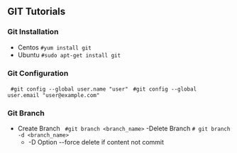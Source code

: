## GIT Tutorials

### Git Installation

- Centos 
  ``` #yum install git ```
- Ubuntu
   ``` #sudo apt-get install git ```

### Git Configuration 

``` #git config --global user.name "user"```
``` #git config --global user.email "user@example.com"```

### Git Branch

- Create Branch
``` #git branch <branch_name>```
-Delete Branch
``` # git branch -d <branch_name> ```
	- -D Option --force delete if content not commit
 
